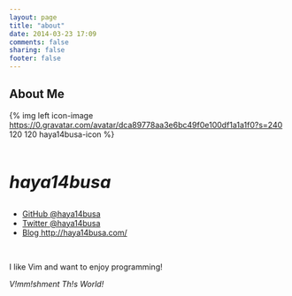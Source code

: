 ```yaml
---
layout: page
title: "about"
date: 2014-03-23 17:09
comments: false
sharing: false
footer: false
---
```


## About Me

{% img left icon-image https://0.gravatar.com/avatar/dca89778aa3e6bc49f0e100df1a1a1f0?s=240 120 120 haya14busa-icon %}
<h3 style="font-size: 2.2em; font-style: italic; margin-top: 0px; padding-top: 45px;">haya14busa</h3>
<div style="clear: both;"></div>

<div class="social-flat">
  <ul>
    <li class="github"><a href="https://github.com/haya14busa">GitHub <span class="bottom-right">@haya14busa</span></a></li>
    <li class="twitter"><a href="https://twitter.com/haya14busa">Twitter <span class="bottom-right">@haya14busa</span></a></li>
    <li class="blog"><a href="http://haya14busa.com/">Blog <span class="bottom-right">http://haya14busa.com/</span></a></li>
  </ul>
</div>
<br>

I like Vim and want to enjoy programming!

*V!mm!shment Th!s World!*

